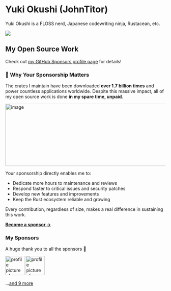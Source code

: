 # Yuki Okushi (JohnTitor)

Yuki Okushi is a FLOSS nerd, Japanese codewriting ninja, Rustacean, etc.

<a href="https://thanks.rust-lang.org/rust/all-time/" target="_blank" rel="noopener noreferrer" width="50%">
<!--START_SECTION:rust-thanks-card-->
<img src="https://img.shields.io/badge/Rust%20Contributions-1739%20contibutions,%2041st-orange?logo=rust">
<!--END_SECTION:rust-thanks-card-->
</a>
</div>

## My Open Source Work

Check out [my GitHub Sponsors profile page](https://github.com/sponsors/JohnTitor) for details!

### 💖 Why Your Sponsorship Matters

The crates I maintain have been downloaded **over 1.7 billion times** and power countless applications worldwide. Despite this massive impact, all of my open source work is done **in my spare time, unpaid**.

<img width="944" height="195" alt="image" src="https://github.com/user-attachments/assets/d2e3e592-77e6-4a41-a59b-14ffb4ba11fb" />

Your sponsorship directly enables me to:
- Dedicate more hours to maintenance and reviews
- Respond faster to critical issues and security patches  
- Develop new features and improvements
- Keep the Rust ecosystem reliable and growing

Every contribution, regardless of size, makes a real difference in sustaining this work.

[**Become a sponsor →**](https://github.com/sponsors/JohnTitor)

### My Sponsors

A huge thank you to all the sponsors 🙏

<!-- replace-sponsors -->
<a title="freddi-kit" href="https://github.com/freddi-kit"><img src="https://avatars.githubusercontent.com/u/13707872?u=61d25888cfa13a78a2cd311bb5e2707e09ad895b&v=4" width="60" alt="profile picture of freddi-kit"></a> <a title="himanoa" href="https://github.com/himanoa"><img src="https://avatars.githubusercontent.com/u/18651963?u=cccfad5bfe75be90b9aebea45394c2d2fd371c46&v=4" width="60" alt="profile picture of himanoa"></a>

...[and 9 more](https://www.2k36.org/sponsors)
      <!-- replace-sponsors -->
